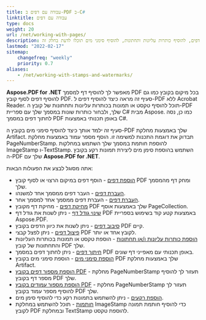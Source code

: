 ```yaml
---
title: עבודה עם דפים ב-PDF ב-C#
linktitle: עבודה עם דפים
type: docs
weight: 20
url: /net/working-with-pages/
description: כיצד להוסיף דפים, להוסיף כותרות עליונות ותחתונות, להוסיף סימני מים תוכלו לדעת בחלק זה. Aspose.PDF עבור .NET מסבירה לכם את כל הפרטים בנושא זה.
lastmod: "2022-02-17"
sitemap:
    changefreq: "weekly"
    priority: 0.7
aliases:
    - /net/working-with-stamps-and-watermarks/
---
```

<script type="application/ld+json">
{
    "@context": "https://schema.org",
    "@type": "TechArticle",
    "headline": "עבודה עם דפים ב-PDF ב-C#",
    "alternativeHeadline": "כיצד לעבוד עם דפי PDF",
    "author": {
        "@type": "Person",
        "name":"Anastasiia Holub",
        "givenName": "Anastasiia",
        "familyName": "Holub",
        "url":"https://www.linkedin.com/in/anastasiia-holub-750430225/"
    },
    "genre": "יצירת מסמך PDF",
    "keywords": "pdf, c#, דף pdf, הוספת דף pdf, הוספת מספר דף, סיבוב דף, מחיקת דף",
    "wordcount": "302",
    "proficiencyLevel":"מתחילים",
    "publisher": {
        "@type": "Organization",
        "name": "צוות מסמכים של Aspose.PDF",
        "url": "https://products.aspose.com/pdf",
        "logo": "https://www.aspose.cloud/templates/aspose/img/products/pdf/aspose_pdf-for-net.svg",
        "alternateName": "Aspose",
        "sameAs": [
            "https://facebook.com/aspose.pdf/",
            "https://twitter.com/asposepdf",
            "https://www.youtube.com/channel/UCmV9sEg_QWYPi6BJJs7ELOg/featured",
            "https://www.linkedin.com/company/aspose",
            "https://stackoverflow.com/questions/tagged/aspose",
            "https://aspose.quora.com/",
            "https://aspose.github.io/"
        ],
        "contactPoint": [
            {
                "@type": "ContactPoint",
                "telephone": "+1 903 306 1676",
                "contactType": "sales",
                "areaServed": "US",
                "availableLanguage": "en"
            },
            {
                "@type": "ContactPoint",
                "telephone": "+44 141 628 8900",
                "contactType": "sales",
                "areaServed": "GB",
                "availableLanguage": "en"
            },
            {
                "@type": "ContactPoint",
                "telephone": "+61 2 8006 6987",
                "contactType": "sales",
                "areaServed": "AU",
                "availableLanguage": "en"
            }
        ]
    },
    "url": "/net/working-with-pages/",
    "mainEntityOfPage": {
        "@type": "WebPage",
        "@id": "/net/working-with-pages/"
    },
    "dateModified": "2022-02-04",
    "description": "כיצד להוסיף דפים, להוסיף כותרות עליונות ותחתונות, להוסיף סימני מים תוכלו לדעת בחלק זה. Aspose.PDF עבור .NET מסבירה לכם את כל הפרטים בנושא זה."
}
</script>
**Aspose.PDF for .NET** מאפשר לך להוסיף דף למסמך PDF בכל מיקום בקובץ כמו גם להוסיף דפים לסוף קובץ PDF. סעיף זה מראה כיצד להוסיף דפים ל-PDF ללא Acrobat Reader.
תוכל להוסיף טקסט או תמונות בכותרות עליונות ותחתונות של קובץ ה-PDF שלך, ולבחור כותרות שונות במסמך שלך עם ספריית C# מבית Aspose.
כמו כן, נסה לחתוך דפים במסמך PDF באופן תכנותי באמצעות C#.

סעיף זה ילמד אותך כיצד להוסיף סימני מים בקובץ ה-PDF שלך באמצעות מחלקת Artifact. תבדוק את דוגמת התכנות למשימה זו.
הוסף מספר עמוד באמצעות מחלקת PageNumberStamp. להוספת חותמת במסמך שלך השתמש במחלקות ImageStamp ו-TextStamp. השתמש בהוספת סימן מים ליצירת תמונות רקע בקובץ ה-PDF שלך עם **Aspose.PDF for .NET**.

אתה מסוגל לבצע את הפעולות הבאות:

- [הוספת דפים](/pdf/net/add-pages/) - הוסף דפים במיקום הרצוי או לסוף קובץ PDF ומחק דף מהמסמך שלך.
- [העברת דפים](/pdf/net/move-pages/) - העבר דפים ממסמך אחד למשנהו.
- [העברת דפים](/pdf/net/move-pages/) - העברת דפים ממסמך אחד למסמך אחר.
- [מחיקת דפים](/pdf/net/delete-pages/) - מחיקת דף מקובץ PDF שלך באמצעות אוסף PageCollection.
- [שינוי גודל דף](/pdf/net/change-page-size/) - ניתן לשנות את גודל דף PDF באמצעות קטע קוד בשימוש בספריית Aspose.PDF.
- [סיבוב דפים](/pdf/net/rotate-pages/) - ניתן לשנות את כיוון הדפים בקובץ PDF קיים.
- [פיצול דפים](/pdf/net/split-document/) - ניתן לפצל קבצי PDF לקובץ אחד או יותר.
- [הוספת כותרות עליונות ו/או תחתונות](/pdf/net/add-headers-and-footers-of-pdf-file/) - הוספת טקסט או תמונות בכותרות העליונות והתחתונות של קובץ PDF שלך.
- [חיתוך דפים](/pdf/net/crop-pages/) - ניתן לחתוך דפים במסמך PDF באופן תכנותי עם מאפייני דף שונים.
- [הוספת סימני מים](/pdf/net/add-watermarks/) - הוספת סימני מים בקובץ PDF שלך באמצעות מחלקת Artifact.
- [הוספת מספור דפים בקובץ PDF](/pdf/net/add-page-number/) - מחלקת PageNumberStamp תעזור לך להוסיף מספר דף בקובץ PDF שלך.
- [הוספת מספור עמודים בקובץ PDF](/pdf/net/add-page-number/) - מחלקת PageNumberStamp תעזור לך להוסיף מספר עמוד בקובץ PDF שלך.
- [הוספת רקעים](/pdf/net/add-backgrounds/) - ניתן להשתמש בתמונות רקע כדי להוסיף סימן מים.
- [חותמות](/pdf/net/stamping/) - תוכל להשתמש במחלקת ImageStamp כדי להוסיף חותמת תמונה לקובץ PDF ובמחלקת TextStamp להוספת טקסט.

<script type="application/ld+json">
{
    "@context": "http://schema.org",
    "@type": "SoftwareApplication",
    "name": "Aspose.PDF for .NET Library",
    "image": "https://www.aspose.cloud/templates/aspose/img/products/pdf/aspose_pdf-for-net.svg",
    "url": "https://www.aspose.com/",
    "publisher": {
        "@type": "Organization",
        "name": "Aspose.PDF",
        "url": "https://products.aspose.com/pdf",
        "logo": "https://www.aspose.cloud/templates/aspose/img/products/pdf/aspose_pdf-for-net.svg",
        "alternateName": "Aspose",
        "sameAs": [
            "https://facebook.com/aspose.pdf/",
            "https://twitter.com/asposepdf",
            "https://www.youtube.com/channel/UCmV9sEg_QWYPi6BJJs7ELOg/featured",
            "https://www.linkedin.com/company/aspose",
            "https://stackoverflow.com/questions/tagged/aspose",
            "https://aspose.quora.com/",
            "https://aspose.github.io/"
        ],
        "contactPoint": [
            {
                "@type": "ContactPoint",
                "telephone": "+1 903 306 1676",
                "contactType": "sales",
                "areaServed": "US",
                "availableLanguage": "en"
            },
            {
                "@type": "ContactPoint",
                "telephone": "+44 141 628 8900",
                "contactType": "sales",
                "areaServed": "GB",
                "availableLanguage": "en"
            },
            {
                "@type": "ContactPoint",
                "telephone": "+61 2 8006 6987",
                "contactType": "sales",
                "areaServed": "AU",
                "availableLanguage": "en"
            }
        ]
    },
    "offers": {
        "@type": "Offer",
        "price": "1199",
        "priceCurrency": "USD"
    },
    "applicationCategory": "PDF Manipulation Library for .NET",
    "downloadUrl": "https://www.nuget.org/packages/Aspose.PDF/",
    "operatingSystem": "Windows, MacOS, Linux",
    "screenshot": "https://docs.aspose.com/pdf/net/create-pdf-document/screenshot.png",
    "softwareVersion": "2022.1",
    "aggregateRating": {
        "@type": "AggregateRating",
        "ratingValue": "5",
        "ratingCount": "16"
    }
}
</script>



